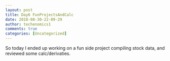 ```yaml
---
layout: post
title: Day6 FunProjectsAndCalc 
date: 2018-08-30-22-09-29
author: techenomics1
comments: true
categories: [Uncategorized]
---
```


So today I ended up working on a fun side project compiling stock data, and reviewed some calc/derivaties.  